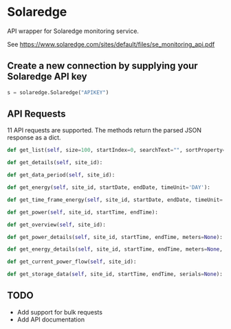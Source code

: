 # Solaredge
API wrapper for Solaredge monitoring service.

See https://www.solaredge.com/sites/default/files/se_monitoring_api.pdf

## Create a new connection by supplying your Solaredge API key
``` python
s = solaredge.Solaredge("APIKEY")
```

## API Requests
11 API requests are supported. The methods return the parsed JSON response as a dict.

``` python
def get_list(self, size=100, startIndex=0, searchText="", sortProperty="", sortOrder='ASC', status='Active,Pending'):

def get_details(self, site_id):

def get_data_period(self, site_id):

def get_energy(self, site_id, startDate, endDate, timeUnit='DAY'):

def get_time_frame_energy(self, site_id, startDate, endDate, timeUnit='DAY'):

def get_power(self, site_id, startTime, endTime):

def get_overview(self, site_id):

def get_power_details(self, site_id, startTime, endTime, meters=None):

def get_energy_details(self, site_id, startTime, endTime, meters=None, timeUnit="DAY"):

def get_current_power_flow(self, site_id):

def get_storage_data(self, site_id, startTime, endTime, serials=None):
```

## TODO
* Add support for bulk requests
* Add API documentation
